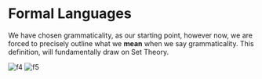 # Formal Languages

We have chosen grammaticality, as our starting point, however now, we are forced to precisely outline what we **mean** when we say grammaticality. This definition, will fundamentally draw on Set Theory.

![f4] ![f5]

[f4]: http://chart.apis.google.com/chart?cht=tx&chl=\huge{x:x\in\}
[f5]: http://chart.apis.google.com/chart?cht=tx&chl=\huge{\N\land}